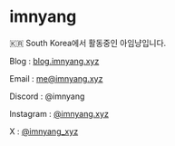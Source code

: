 # imnyang

🇰🇷 South Korea에서 활동중인 아임냥입니다.

Blog : [blog.imnyang.xyz](https://blog.imnyang.xyz)

Email : [me@imnyang.xyz](mailto:me@imnyang.xyz)

Discord : @imnyang

Instagram : [@imnyang.xyz](https://instagram.com/imnyang.xyz)

X : [@imnyang_xyz](https://x.com/@imnyang_xyz)
